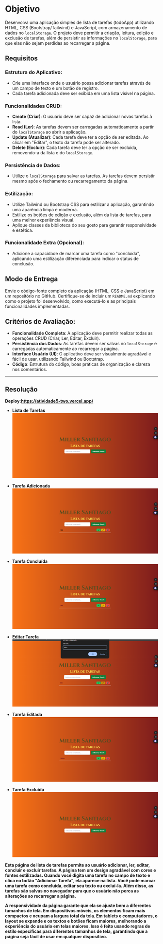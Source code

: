 # Objetivo

Desenvolva uma aplicação simples de lista de tarefas (todoApp) utilizando HTML, CSS (Bootstrap/Tailwind) e JavaScript, com armazenamento de dados no `localStorage`. O projeto deve permitir a criação, leitura, edição e exclusão de tarefas, além de persistir as informações no `localStorage`, para que elas não sejam perdidas ao recarregar a página.

## Requisitos

### Estrutura do Aplicativo:
- Crie uma interface onde o usuário possa adicionar tarefas através de um campo de texto e um botão de registro.
- Cada tarefa adicionada deve ser exibida em uma lista visível na página.

### Funcionalidades CRUD:
- **Create (Criar)**: O usuário deve ser capaz de adicionar novas tarefas à lista.
- **Read (Ler)**: As tarefas devem ser carregadas automaticamente a partir do `localStorage` ao abrir a aplicação.
- **Update (Atualizar)**: Cada tarefa deve ter a opção de ser editada. Ao clicar em "Editar", o texto da tarefa pode ser alterado.
- **Delete (Excluir)**: Cada tarefa deve ter a opção de ser excluída, removendo-a da lista e do `localStorage`.

### Persistência de Dados:
- Utilize o `localStorage` para salvar as tarefas. As tarefas devem persistir mesmo após o fechamento ou recarregamento da página.

### Estilização:
- Utilize Tailwind ou Bootstrap CSS para estilizar a aplicação, garantindo uma aparência limpa e moderna.
- Estilize os botões de edição e exclusão, além da lista de tarefas, para uma melhor experiência visual.
- Aplique classes da biblioteca do seu gosto para garantir responsividade e estética.

### Funcionalidade Extra (Opcional):
- Adicione a capacidade de marcar uma tarefa como "concluída", aplicando uma estilização diferenciada para indicar o status de conclusão.

## Modo de Entrega
Envie o código-fonte completo da aplicação (HTML, CSS e JavaScript) em um repositório no GitHub. Certifique-se de incluir um `README.md` explicando como o projeto foi desenvolvido, como executá-lo e as principais funcionalidades implementadas.

## Critérios de Avaliação:
- **Funcionalidade Completa**: A aplicação deve permitir realizar todas as operações CRUD (Criar, Ler, Editar, Excluir).
- **Persistência dos Dados**: As tarefas devem ser salvas no `localStorage` e carregadas automaticamente ao recarregar a página.
- **Interface Usuário (UI)**: O aplicativo deve ser visualmente agradável e fácil de usar, utilizando Tailwind ou Bootstrap.
- **Código**: Estrutura do código, boas práticas de organização e clareza nos comentários.

---
## Resolução
**Deploy:https://atividade5-two.vercel.app/**

- **Lista de Tarefas**
![Atividade 5](./img/1.png)

- **Tarefa Adicionada**
![Atividade 5](./img/2.png)

- **Tarefa Concluída**
![Atividade 5](./img/3.png)

- **Editar Tarefa**
![Atividade 5](./img/4.png)

- **Tarefa Editada**
![Atividade 5](./img/5.png)

- **Tarefa Excluída**
![Atividade 5](./img/1.png)

 
**Esta página de lista de tarefas permite ao usuário adicionar, ler, editar, concluir e excluir tarefas. A página tem um design agradável com cores e fontes estilizadas. Quando você digita uma tarefa no campo de texto e clica no botão "Adicionar Tarefa", ela aparece na lista. Você pode marcar uma tarefa como concluída, editar seu texto ou excluí-la. Além disso, as tarefas são salvas no navegador para que o usuário não perca as alterações ao recarregar a página.**

**A responsividade da página garante que ela se ajuste bem a diferentes tamanhos de tela. Em dispositivos móveis, os elementos ficam mais compactos e ocupam a largura total da tela. Em tablets e computadores, o layout se expande e os textos e botões ficam maiores, melhorando a experiência do usuário em telas maiores. Isso é feito usando regras de estilo específicas para diferentes tamanhos de tela, garantindo que a página seja fácil de usar em qualquer dispositivo.**
